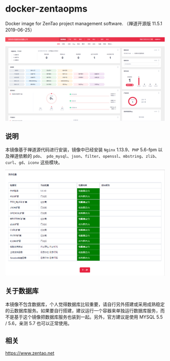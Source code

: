 # docker-zentaopms
Docker image for ZenTao project management software. （禅道开源版 11.5.1 2019-06-25）

![宏狼科技PMS](https://raw.githubusercontent.com/bingozb/docker-zentaopms/master/demo.png)

## 说明
本镜像基于禅道源代码进行安装，镜像中已经安装 `Nginx` 1.13.9、`PHP` 5.6-fpm 以及禅道依赖的 `pdo`、` pdo_mysql`、`json`、`filter`、`openssl`、`mbstring`、`zlib`、`curl`、`gd`、`iconv` 这些模块。

![系统扩展检查](https://raw.githubusercontent.com/bingozb/docker-zentaopms/master/vendor.png)

## 关于数据库
本镜像不包含数据库，个人觉得数据库比较重要，请自行另外搭建或采用成熟稳定的云数据库服务。如果要自行搭建，建议运行一个容器来单独运行数据库服务，而不是基于这个镜像把数据库服务也装到一起。另外，官方建议是使用 MYSQL 5.5 / 5.6，亲测 5.7 也可以正常使用。

## 相关
https://www.zentao.net
